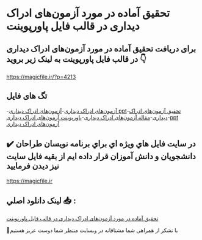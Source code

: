 # تحقیق آماده در مورد آزمون‌های ادراک دیداری در قالب فایل پاورپوینت

## برای دریافت تحقیق آماده در مورد آزمون‌های ادراک دیداری در قالب فایل پاورپوینت به لینک زیر بروید 👇

https://magicfile.ir/?p=4213

## تگ های فایل

-[آزمون‌های ادراک دیداری](https://magicfile.ir/product/%d8%aa%d8%ad%d9%82%db%8c%d9%82-%d8%a2%d8%b2%d9%85%d9%88%d9%86%d9%87%d8%a7%db%8c-%d8%a7%d8%af%d8%b1%d8%a7%da%a9-%d8%af%db%8c%d8%af%d8%a7%d8%b1%db%8c-%d8%af%d8%b1-%d9%be%d8%a7%d9%88%d8%b1%d9%be%d9%88%db%8c%d9%86%d8%aa/)-[آزمون‌های ادراک دیداری ppt](https://magicfile.ir/product/%d8%aa%d8%ad%d9%82%db%8c%d9%82-%d8%a2%d8%b2%d9%85%d9%88%d9%86%d9%87%d8%a7%db%8c-%d8%a7%d8%af%d8%b1%d8%a7%da%a9-%d8%af%db%8c%d8%af%d8%a7%d8%b1%db%8c-%d8%af%d8%b1-%d9%be%d8%a7%d9%88%d8%b1%d9%be%d9%88%db%8c%d9%86%d8%aa/)-[تحقیق آزمون‌های ادراک دیداری](https://magicfile.ir/product/%d8%aa%d8%ad%d9%82%db%8c%d9%82-%d8%a2%d8%b2%d9%85%d9%88%d9%86%d9%87%d8%a7%db%8c-%d8%a7%d8%af%d8%b1%d8%a7%da%a9-%d8%af%db%8c%d8%af%d8%a7%d8%b1%db%8c-%d8%af%d8%b1-%d9%be%d8%a7%d9%88%d8%b1%d9%be%d9%88%db%8c%d9%86%d8%aa/)-[مقاله آزمون‌های ادراک دیداری](https://magicfile.ir/product/%d8%aa%d8%ad%d9%82%db%8c%d9%82-%d8%a2%d8%b2%d9%85%d9%88%d9%86%d9%87%d8%a7%db%8c-%d8%a7%d8%af%d8%b1%d8%a7%da%a9-%d8%af%db%8c%d8%af%d8%a7%d8%b1%db%8c-%d8%af%d8%b1-%d9%be%d8%a7%d9%88%d8%b1%d9%be%d9%88%db%8c%d9%86%d8%aa/)-[پاورپوینت آزمون‌های ادراک دیداری](https://magicfile.ir/product/%d8%aa%d8%ad%d9%82%db%8c%d9%82-%d8%a2%d8%b2%d9%85%d9%88%d9%86%d9%87%d8%a7%db%8c-%d8%a7%d8%af%d8%b1%d8%a7%da%a9-%d8%af%db%8c%d8%af%d8%a7%d8%b1%db%8c-%d8%af%d8%b1-%d9%be%d8%a7%d9%88%d8%b1%d9%be%d9%88%db%8c%d9%86%d8%aa/)-[ppt آزمون‌های ادراک دیداری](https://magicfile.ir/product/%d8%aa%d8%ad%d9%82%db%8c%d9%82-%d8%a2%d8%b2%d9%85%d9%88%d9%86%d9%87%d8%a7%db%8c-%d8%a7%d8%af%d8%b1%d8%a7%da%a9-%d8%af%db%8c%d8%af%d8%a7%d8%b1%db%8c-%d8%af%d8%b1-%d9%be%d8%a7%d9%88%d8%b1%d9%be%d9%88%db%8c%d9%86%d8%aa/)

## ✔️ در سايت فايل هاي ويژه اي براي برنامه نويسان طراحان دانشجويان و دانش آموزان قرار داده ايم از بقيه فايل سايت نيز ديدن فرماييد

https://magicfile.ir


## لينک دانلود اصلي 📥 :

[تحقیق آماده در مورد آزمون‌های ادراک دیداری در قالب فایل پاورپوینت](https://magicfile.ir/product/%d8%aa%d8%ad%d9%82%db%8c%d9%82-%d8%a2%d8%b2%d9%85%d9%88%d9%86%d9%87%d8%a7%db%8c-%d8%a7%d8%af%d8%b1%d8%a7%da%a9-%d8%af%db%8c%d8%af%d8%a7%d8%b1%db%8c-%d8%af%d8%b1-%d9%be%d8%a7%d9%88%d8%b1%d9%be%d9%88%db%8c%d9%86%d8%aa/) 


🙏با تشکر از همراهي شما مشتاقانه در وبسایت منتظر شما دوست عزیز هستیم

